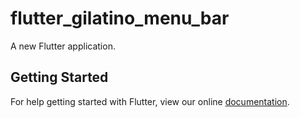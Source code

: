 # flutter_gilatino_menu_bar

A new Flutter application.

## Getting Started

For help getting started with Flutter, view our online
[documentation](https://flutter.io/).
